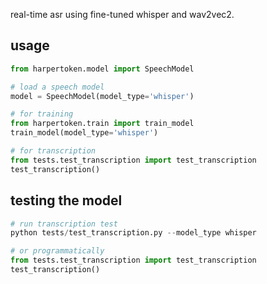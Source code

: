 real-time asr using fine-tuned whisper and wav2vec2.

## usage

```python
from harpertoken.model import SpeechModel

# load a speech model
model = SpeechModel(model_type='whisper')

# for training
from harpertoken.train import train_model
train_model(model_type='whisper')

# for transcription
from tests.test_transcription import test_transcription
test_transcription()
```

## testing the model

```python
# run transcription test
python tests/test_transcription.py --model_type whisper

# or programmatically
from tests.test_transcription import test_transcription
test_transcription()
```
